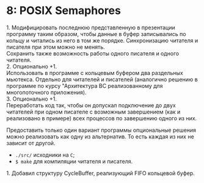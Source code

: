 # 8: POSIX Semaphores

1\. Модифицировать последнюю представленную в презентации программу
таким образом, чтобы данные в буфер записывались по кольцу и читались
из него в том же порядке. Синхронизацию читателя и писателя при этом
можно не менять.  
Сохранить также возможность работы одного писателя и одного читателя.  
2\. Опционально +1.  
Использовать в программе с кольцевым буфером два
раздельных мьютекса. Отдельно для читателей и писателей (аналогично
решению в программе по курсу "Архитектура ВС реализованному для
многопоточного приложения).  
3\. Опционально +1.   
Переработать код так, чтобы он допускал подключение
до двух читателей при одном писателе с возможным завершением (как и
реализовано в примере) всех процессов по завершению одного из них.  

Предоставить только один вариант программы опциональные решения
можно реализовать как одну из альтернатив. То есть каждая из них не
зависит от другой.

- `./src/` исходники на `C`;
- `$ make` для компиляции читателя и писателя.

1\. Добавил структуру CycleBuffer, реализующий FIFO кольцевой буфер.
